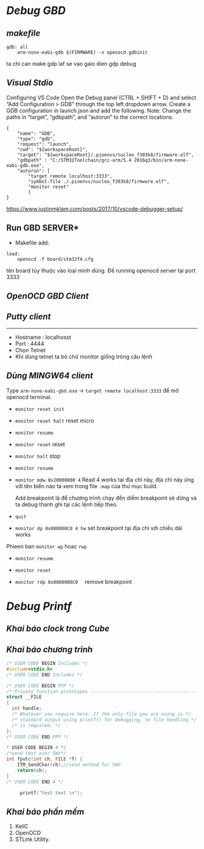 
# ***Debug GBD***
***makefile***
-----
```
gdb: all
	arm-none-eabi-gdb $(FIRMWARE) -x openocd.gdbinit
```
ta chi can make gdp laf se vao gaio dien gdp debug


***Visual Stdio***
--------
Configuring VS Code
Open the Debug panel (CTRL + SHIFT + D) and select “Add Configuration > GDB” through the top left dropdown arrow. Create a GDB configuration in launch.json and add the following. Note: Change the paths in “target”, “gdbpath”, and “autorun” to the correct locations.
```
{
    "name": "GDB",
    "type": "gdb",
    "request": "launch",
    "cwd": "${workspaceRoot}",
    "target": "${workspaceRoot}/.pioenvs/nucleo_f303k8/firmware.elf",
    "gdbpath" : "C:/STM32Toolchain/gcc-arm/5.4 2016q3/bin/arm-none-eabi-gdb.exe",
    "autorun": [
        "target remote localhost:3333",
        "symbol-file ./.pioenvs/nucleo_f303k8/firmware.elf",
        "monitor reset"
        ]
}
```
https://www.justinmklam.com/posts/2017/10/vscode-debugger-setup/

**Run GBD SERVER***
-----------

- Makefile add: 
```
load:
    openocd -f board/stm32f4.cfg
```
tên board tùy thuộc vào loại mình dùng.
Để running openocd server tại port 3333

***OpenOCD GBD Client***
----------

## ***Putty client***
----------

- Hostname : localhosst
- Port : 4444
- Chọn Telnet
- Khi dùng telnet ta bỏ chữ monitor giống trông câu lệnh

***Dùng MINGW64 client***
--------
Type ```arm-none-eabi-gbd.exe``` -> ```target remote localhost:3333``` để mở openocd terminal.

- ```monitor reset init```

- ```monitor reset halt``` reset micro

- ```monitor resume```

- ```monitor reset``` reset

- ```monitor halt``` stop

- ```monitor resume```

- ```monitor mdw 0x20000000 4``` Read 4 works tại địa chỉ này, địa chỉ này ứng với tên biến nào ta xem trong file ```.map``` của thư mục build.

    Add breakpoint là để chương trình chạy đến diểm breakpoint sẽ dừng và ta debug thanh ghi tại các lệnh tiếp theo.

- ```quit```

- ```monitor dp 0x080000C0 4 hw``` set breakpoint tại địa chỉ với chiều dài works 

Phieen ban ```monitor wp``` hoac ```rwp```

- ```monitor resume```

- ```monitor reset```

- ```monitor rdp 0x0800000C0  ``` remove breakpoint

# ***Debug Printf***

***Khai báo clock trong Cube***
----------------


***Khai báo chương trình***
-------------------
```c
/* USER CODE BEGIN Includes */
#include<stdio.h>
/* USER CODE END Includes */
```

```c
/* USER CODE BEGIN PFP */
/* Private function prototypes -----------------------------------------------*/
struct __FILE
{
  int handle;
  /* Whatever you require here. If the only file you are using is */
  /* standard output using printf() for debugging, no file handling */
  /* is required. */
};
/* USER CODE END PFP */
```
```c
* USER CODE BEGIN 4 */
/*send text over SWV*/
int fputc(int ch, FILE *f) {
    ITM_SendChar(ch);//send method for SWV
    return(ch);
}
/* USER CODE END 4 */
```
```c
     printf("test text \n");
```
***Khai báo phần mềm***
------------


1. KeilC
2. OpenOCD
3. STLink Utility.
